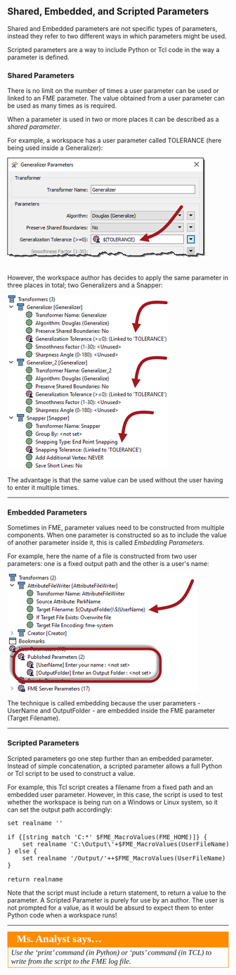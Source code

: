 ## Shared, Embedded, and Scripted Parameters ##

Shared and Embedded parameters are not specific types of parameters, instead they refer to two different ways in which parameters might be used.

Scripted parameters are a way to include Python or Tcl code in the way a parameter is defined.


### Shared Parameters ###
There is no limit on the number of times a user parameter can be used or linked to an FME parameter. The value obtained from a user parameter can be used as many times as is required.

When a parameter is used in two or more places it can be described as a *shared parameter*.

For example, a workspace has a user parameter called TOLERANCE (here being used inside a Generalizer):

![](./Images/Img1.029.GeneralizerUsingUserParameter.png)

<br>However, the workspace author has decides to apply the same parameter in three places in total; two Generalizers and a Snapper:

![](./Images/Img1.030.SharedToleranceParameter.png)

The advantage is that the same value can be used without the user having to enter it multiple times.

---

### Embedded Parameters ###
Sometimes in FME, parameter values need to be constructed from multiple components. When one parameter is constructed so as to include the value of another parameter inside it, this is called *Embedding Parameters*.  

For example, here the name of a file is constructed from two user parameters: one is a fixed output path and the other is a user's name:

![](./Images/Img1.031.EmbeddedParameter.png)

The technique is called embedding because the user parameters - UserName and OutputFolder - are embedded inside the FME parameter (Target Filename). 

---

### Scripted Parameters ###

Scripted parameters go one step further than an embedded parameter. Instead of simple concatenation, a scripted parameter allows a full Python or Tcl script to be used to construct a value.

For example, this Tcl script creates a filename from a fixed path and an embedded user parameter. However, in this case, the script is used to test whether the workspace is being run on a Windows or Linux system, so it can set the output path accordingly:

<pre>
set realname ''

if {[string match 'C:*' $FME_MacroValues(FME_HOME)]} {
	set realname 'C:\Output\'+$FME_MacroValues(UserFileName)
} else {
	set realname '/Output/'++$FME_MacroValues(UserFileName)
}

return realname
</pre>


Note that the script must include a return statement, to return a value to the parameter. A Scripted Parameter is purely for use by an author. The user is not prompted for a value, as it would be absurd to expect them to enter Python code when a workspace runs!

---

<table style="border-spacing: 0px">
<tr>
<td style="vertical-align:middle;background-color:darkorange;border: 2px solid darkorange">
<i class="fa fa-quote-left fa-lg fa-pull-left fa-fw" style="color:white;padding-right: 12px;vertical-align:text-top"></i>
<span style="color:white;font-size:x-large;font-weight: bold;font-family:serif">Ms. Analyst says…</span>
</td>
</tr>

<tr>
<td style="border: 1px solid darkorange">
<span style="font-family:serif; font-style:italic; font-size:larger">
Use the ‘print’ command (in Python) or ‘puts’ command (in TCL) to write from the script to the FME log file.
</span>
</td>
</tr>
</table>